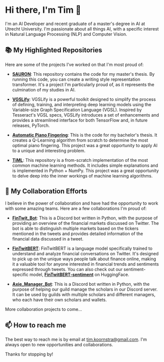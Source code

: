 # Hi there, I'm Tim 👋

I'm an AI Developer and recent graduate of a master's degree in AI at Utrecht University. I'm passionate about all things AI, with a specific interest in Natural Language Processing (NLP) and Computer Vision.

## 📚 My Highlighted Repositories

Here are some of the projects I've worked on that I'm most proud of:

- **[SAURON](https://github.com/timkoornstra/sauron)**: This repository contains the code for my master's thesis. By running this code, you can create a writing style representation transformer. It's a project I'm particularly proud of, as it represents the culmination of my studies in AI.

- **[VGSLify](https://github.com/timkoornstra/VGSLify)**: VGSLify is a powerful toolkit designed to simplify the process of defining, training, and interpreting deep learning models using the Variable-size Graph Specification Language (VGSL). Inspired by Tesseract's VGSL specs, VGSLify introduces a set of enhancements and provides a streamlined interface for both TensorFlow and, in future releases, PyTorch.

- **[Automatic Piano Fingering](https://github.com/timkoornstra/automatic-piano-fingering)**: This is the code for my bachelor's thesis. It creates a Q-Learning algorithm from scratch to determine the most optimal piano fingering. This project was a great opportunity to apply AI to a unique and interesting problem.

- **[TiML](https://github.com/timkoornstra/TiML)**: This repository is a from-scratch implementation of the most common machine learning methods. It includes simple explanations and is implemented in Python + NumPy. This project was a great opportunity to delve deep into the inner workings of machine learning algorithms.

## 🤝 My Collaboration Efforts

I believe in the power of collaboration and have had the opportunity to work with some amazing teams. Here are a few collaborations I'm proud of:

- **[FinTwit_Bot](https://github.com/StephanAkkerman/FinTwit_Bot)**: This is a Discord bot written in Python, with the purpose of providing an overview of the financial markets discussed on Twitter. The bot is able to distinguish multiple markets based on the tickers mentioned in the tweets and provides detailed information of the financial data discussed in a tweet.

- **[FinTwitBERT](https://github.com/timkoornstra/FinTwitBERT)**: FinTwitBERT is a language model specifically trained to understand and analyze financial conversations on Twitter. It's designed to pick up on the unique ways people talk about finance online, making it a valuable tool for anyone interested in financial trends and sentiments expressed through tweets. You can also check out our sentiment-specific model, **[FinTwitBERT-sentiment](https://huggingface.co/StephanAkkerman/FinTwitBERT-sentiment)** on HuggingFace.

- **[Axie_Manager_Bot](https://github.com/StephanAkkerman/Axie_Manager_Bot)**: This is a Discord bot written in Python, with the purpose of helping our guild manage the scholars in our Discord server. It can be used by guilds with multiple scholars and different managers, who each have their own scholars and wallets.

More collaboration projects to come...

## 📫 How to reach me

The best way to reach me is by email at [tim.koornstra@gmail.com](mailto:tim.koornstra@gmail.com). I'm always open to new opportunities and collaborations.

Thanks for stopping by!
